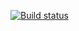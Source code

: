 [![Build status](https://ci.appveyor.com/api/projects/status/0ghqikisbrrf6l8w/branch/master?svg=true)](https://ci.appveyor.com/project/Biovulfik/dz-postman/branch/master)